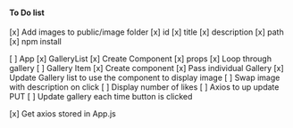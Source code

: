 #### To Do list

[x] Add images to public/image folder
	[x] id
	[x] title
	[x] description
	[x] path
[x] npm install

[ ] App
[x] GalleryList
	[x] Create Component
	[x] props
	[x] Loop through gallery
[ ] Gallery Item
	[x] Create component
	[x] Pass individual Gallery
	[x] Update Gallery list to use the component to display image
	[ ] Swap image with description on click
	[ ] Display number of likes
	[ ] Axios to up update PUT
	[ ] Update gallery each time button is clicked

[x] Get axios stored in App.js